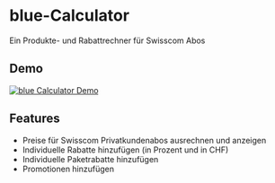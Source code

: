 # blue-Calculator

Ein Produkte- und Rabattrechner für Swisscom Abos


## Demo

[![blue Calculator Demo](https://imgur.com/a/cQJ5yNk)](https://youtu.be/FfABmN0RUZo "blue Calculator Demo")


## Features

- Preise für Swisscom Privatkundenabos ausrechnen und anzeigen
- Individuelle Rabatte hinzufügen (in Prozent und in CHF)
- Individuelle Paketrabatte hinzufügen
- Promotionen hinzufügen

